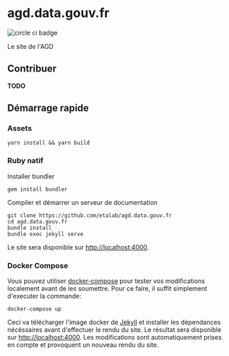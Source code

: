# agd.data.gouv.fr

![circle ci badge](https://circleci.com/gh/etalab/agd.data.gouv.fr.svg?&style=shield&circle-token=a0062e739a4a1d9bb686c667425be5f916e18ba5)

Le site de l'AGD

## Contribuer

**TODO**

## Démarrage rapide

### Assets

```shell
yarn install && yarn build
```
### Ruby natif

Installer bundler

```
gem install bundler
```

Compiler et démarrer un serveur de documentation

```
git clone https://github.com/etalab/agd.data.gouv.fr
cd agd.data.gouv.fr
bundle install
bundle exec jekyll serve
```

Le site sera disponible sur <http://localhost:4000>.

### Docker Compose

Vous pouvez utiliser [docker-compose](https://docs.docker.com/compose/) pour tester vos modifications localement avant de les soumettre.
Pour ce faire, il suffit simplement d'executer la commande:

```
docker-compose up
```

Ceci va télécharger l'image docker de [Jekyll](https://www.jekyll.io/) et installer les dépendances nécéssaires avant d'effectuer le rendu du site.
Le résultat sera disponible sur <http://localhost:4000>. Les modifications sont automatiquement prises en compte et provoquent un nouveau rendu du site.
